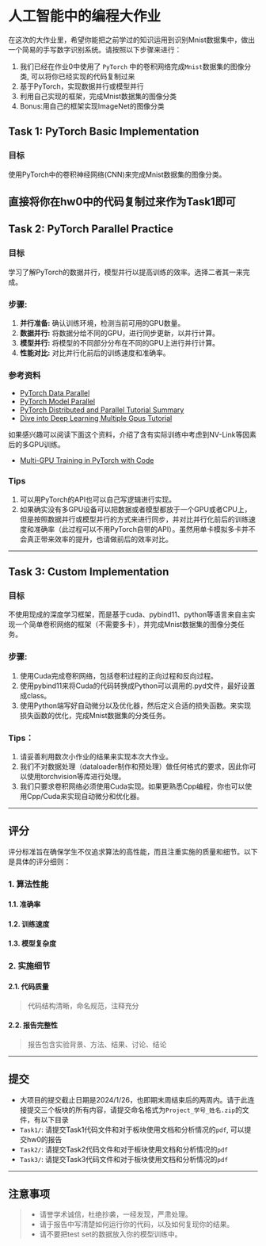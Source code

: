 # 人工智能中的编程大作业

在这次的大作业里，希望你能把之前学过的知识运用到识别Mnist数据集中，做出一个简易的手写数字识别系统。请按照以下步骤来进行：

1. 我们已经在作业0中使用了 `PyTorch` 中的卷积网络完成`Mnist`数据集的图像分类, 可以将你已经实现的代码复制过来
2. 基于PyTorch，实现数据并行或模型并行
3. 利用自己实现的框架，完成Mnist数据集的图像分类
4. Bonus:用自己的框架实现ImageNet的图像分类

## Task 1: PyTorch Basic Implementation

### 目标
使用PyTorch中的卷积神经网络(CNN)来完成Mnist数据集的图像分类。

直接将你在hw0中的代码复制过来作为Task1即可
---

## Task 2: PyTorch Parallel Practice

### 目标
学习了解PyTorch的数据并行，模型并行以提高训练的效率。选择二者其一来完成。



### 步骤:

1. **并行准备:** 确认训练环境，检测当前可用的GPU数量。
2. **数据并行:** 将数据分给不同的GPU，进行同步更新，以并行计算。
3. **模型并行:** 将模型的不同部分分布在不同的GPU上进行并行计算。
4. **性能对比:** 对比并行化前后的训练速度和准确率。

### 参考资料
- [PyTorch Data Parallel](https://pytorch.org/tutorials/beginner/blitz/data_parallel_tutorial.html)
- [PyTorch Model Parallel](https://pytorch.org/tutorials/intermediate/model_parallel_tutorial.html)
- [PyTorch Distributed and Parallel Tutorial Summary](https://pytorch.org/tutorials/distributed/home.html)
- [Dive into Deep Learning Multiple Gpus Tutorial](https://d2l.ai/chapter_computational-performance/multiple-gpus.html)

如果感兴趣可以阅读下面这个资料，介绍了含有实际训练中考虑到NV-Link等因素后的多GPU训练。
- [Multi-GPU Training in PyTorch with Code](https://medium.com/polo-club-of-data-science/multi-gpu-training-in-pytorch-with-code-part-1-single-gpu-example-d682c15217a8)
  
### Tips
1. 可以用PyTorch的API也可以自己写逻辑进行实现。 
2. 如果确实没有多GPU设备可以把数据或者模型都放于一个GPU或者CPU上，但是按照数据并行或模型并行的方式来进行同步，并对比并行化前后的训练速度和准确率（此过程可以不用PyTorch自带的API）。虽然用单卡模拟多卡并不会真正带来效率的提升，也请做前后的效率对比。

---

## Task 3: Custom Implementation

### 目标
不使用现成的深度学习框架，而是基于cuda、pybind11、python等语言来自主实现一个简单卷积网络的框架（不需要多卡），并完成Mnist数据集的图像分类任务。

### 步骤:
1. 使用Cuda完成卷积网络，包括卷积过程的正向过程和反向过程。
2. 使用pybind11来将Cuda的代码转换成Python可以调用的.pyd文件，最好设置成class。
3. 使用Python端写好自动微分以及优化器，然后定义合适的损失函数。来实现损失函数的优化，完成Mnist数据集的分类任务。

### Tips：
1. 请妥善利用数次小作业的结果来实现本次大作业。
2. 我们不对数据处理（dataloader制作和预处理）做任何格式的要求，因此你可以使用torchvision等库进行处理。
3. 我们只要求卷积网络必须使用Cuda实现。如果更熟悉Cpp编程，你也可以使用Cpp/Cuda来实现自动微分和优化器。



---



## 评分 
评分标准旨在确保学生不仅追求算法的高性能，而且注重实施的质量和细节。以下是具体的评分细则：
### 1. 算法性能

#### 1.1. 准确率


#### 1.2. 训练速度

#### 1.3. 模型复杂度

### 2. 实施细节

#### 2.1. 代码质量
> 代码结构清晰，命名规范，注释充分

#### 2.2. 报告完整性
> 报告包含实验背景、方法、结果、讨论、结论

---
## 提交
- 大项目的提交截止日期是2024/1/26，也即期末周结束后的两周内。请于此连接提交三个板块的所有内容，请提交命名格式为`Project_学号_姓名.zip`的文件，有以下目录
- `Task1/`: 请提交Task1代码文件和对于板块使用文档和分析情况的`pdf`, 可以提交hw0的报告
- `Task2/`: 请提交Task2代码文件和对于板块使用文档和分析情况的`pdf`
- `Task3/`: 请提交Task3代码文件和对于板块使用文档和分析情况的`pdf`

---

## 注意事项

> - 请誉学术诚信，杜绝抄袭，一经发现，严肃处理。
> - 请于报告中写清楚如何运行你的代码，以及如何复现你的结果。
> - 请不要把test set的数据放入你的模型训练中。 

